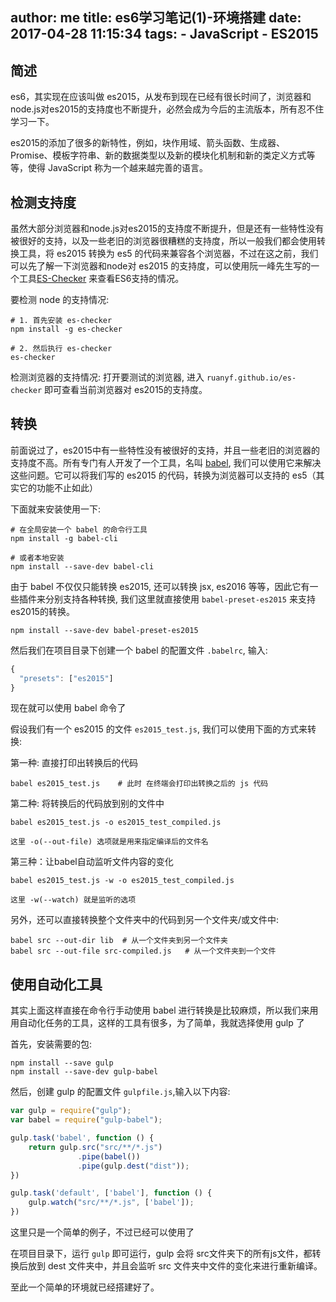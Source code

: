 author: me
title: es6学习笔记(1)-环境搭建
date: 2017-04-28 11:15:34
tags:
    - JavaScript
    - ES2015
---

## 简述

es6，其实现在应该叫做 es2015，从发布到现在已经有很长时间了，浏览器和node.js对es2015的支持度也不断提升，必然会成为今后的主流版本，所有忍不住学习一下。

es2015的添加了很多的新特性，例如，块作用域、箭头函数、生成器、Promise、模板字符串、新的数据类型以及新的模块化机制和新的类定义方式等等，使得 JavaScript 称为一个越来越完善的语言。

## 检测支持度

虽然大部分浏览器和node.js对es2015的支持度不断提升，但是还有一些特性没有被很好的支持，以及一些老旧的浏览器很糟糕的支持度，所以一般我们都会使用转换工具，将 es2015 转换为 es5 的代码来兼容各个浏览器，不过在这之前，我们可以先了解一下浏览器和node对 es2015 的支持度，可以使用阮一峰先生写的一个工具[ES-Checker](https://github.com/ruanyf/es-checker) 来查看ES6支持的情况。

要检测 node 的支持情况:

```shell
# 1. 首先安装 es-checker
npm install -g es-checker

# 2. 然后执行 es-checker
es-checker
```

检测浏览器的支持情况: 打开要测试的浏览器, 进入 `ruanyf.github.io/es-checker` 即可查看当前浏览器对 es2015的支持度。

## 转换

前面说过了，es2015中有一些特性没有被很好的支持，并且一些老旧的浏览器的支持度不高。所有专门有人开发了一个工具，名叫 [babel](http://babeljs.io/), 我们可以使用它来解决这些问题。它可以将我们写的 es2015 的代码，转换为浏览器可以支持的 es5（其实它的功能不止如此）

下面就来安装使用一下:

```shell
# 在全局安装一个 babel 的命令行工具
npm install -g babel-cli

# 或者本地安装
npm install --save-dev babel-cli
```

由于 babel 不仅仅只能转换 es2015, 还可以转换 jsx, es2016 等等，因此它有一些插件来分别支持各种转换, 我们这里就直接使用 `babel-preset-es2015` 来支持es2015的转换。

```
npm install --save-dev babel-preset-es2015
```

然后我们在项目目录下创建一个 babel 的配置文件 `.babelrc`, 输入:

```javascript
{
  "presets": ["es2015"]
}
```

现在就可以使用 babel 命令了

假设我们有一个 es2015 的文件 `es2015_test.js`, 我们可以使用下面的方式来转换:

第一种: 直接打印出转换后的代码

```
babel es2015_test.js    # 此时 在终端会打印出转换之后的 js 代码
```

第二种: 将转换后的代码放到别的文件中

```
babel es2015_test.js -o es2015_test_compiled.js 
```

    这里 -o(--out-file) 选项就是用来指定编译后的文件名

第三种：让babel自动监听文件内容的变化

```
babel es2015_test.js -w -o es2015_test_compiled.js 
```

    这里 -w(--watch) 就是监听的选项



另外，还可以直接转换整个文件夹中的代码到另一个文件夹/或文件中:

```shell
babel src --out-dir lib  # 从一个文件夹到另一个文件夹
babel src --out-file src-compiled.js   # 从一个文件夹到一个文件
```

## 使用自动化工具

其实上面这样直接在命令行手动使用 babel 进行转换是比较麻烦，所以我们来用用自动化任务的工具，这样的工具有很多，为了简单，我就选择使用 gulp 了

首先，安装需要的包:

```
npm install --save gulp
npm install --save-dev gulp-babel
```

然后，创建 gulp 的配置文件 `gulpfile.js`,输入以下内容:

```javascript
var gulp = require("gulp");
var babel = require("gulp-babel");

gulp.task('babel', function () {
    return gulp.src("src/**/*.js")
               .pipe(babel())
               .pipe(gulp.dest("dist"));
})

gulp.task('default', ['babel'], function () {
    gulp.watch("src/**/*.js", ['babel']);
})
```

这里只是一个简单的例子，不过已经可以使用了

在项目目录下，运行 `gulp` 即可运行，gulp 会将 src文件夹下的所有js文件，都转换后放到 dest 文件夹中，并且会监听 src 文件夹中文件的变化来进行重新编译。

至此一个简单的环境就已经搭建好了。
